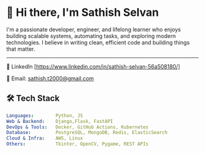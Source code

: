 # 👋 Hi there, I'm Sathish Selvan

I'm a passionate developer, engineer, and lifelong learner who enjoys building scalable systems, automating tasks, and exploring modern technologies. I believe in writing clean, efficient code and building things that matter.

---

💼 LinkedIn [https://www.linkedin.com/in/sathish-selvan-56a508180/]

📧 Email: sathish.t2000@gmail.com


## 🛠️ Tech Stack

```yaml
Languages:        Python, JS
Web & Backend:    Django,Flask, FastAPI
DevOps & Tools:   Docker, GitHub Actions, Kubernetes
Database:         PostgreSQL, MongoDB, Redis, ElasticSearch
Cloud & Infra:    AWS, Linux
Others:           Tkinter, OpenCV, Pygame, REST APIs
